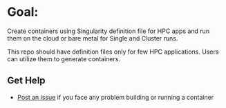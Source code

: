 # Goal:
Create containers using Singularity definition file for HPC apps and run them on the cloud or bare metal for Single and Cluster runs.

This repo should have definition files only for few HPC applications. Users can utilize them to generate containers.

## Get Help
- [Post an issue](https://github.com/intel/HPC-containers-from-Intel/issues) if you face any problem building or running a container
